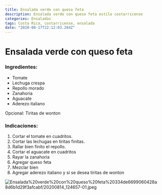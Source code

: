 ```yaml
---
title: Ensalada verde con queso feta
description: Ensalada verde con queso feta estilo costarricense
categories: Ensaladas
tags: Costa Rica, costarricense, ensalada
date: "2020-08-17T22:12:03.284Z"
---
```

# Ensalada verde con queso feta

### Ingredientes:

- Tomate
- Lechuga crespa
- Repollo morado
- Zanahoria
- Aguacate
- Aderezo italiano

Opcional: Tiritas de wonton

### Indicaciones:

1. Cortar el tomate en cuadritos.
2. Cortar las lechugas en tiritas finitas.
3. Rallar bien finito el repollo.
4. Cortar el aguacate en cuadritos
5. Rayar la zanahoria
6. Agregar queso feta
7. Mezclar bien
8. Agregar aderezo italiano y si se desea tiritas de wonton

![Ensalada%20verde%20con%20queso%20feta%20334de6699060428a8d6b1d29f3afcabf/20200814_124657-01.jpeg](Ensalada%20verde%20con%20queso%20feta%20334de6699060428a8d6b1d29f3afcabf/20200814_124657-01.jpeg)